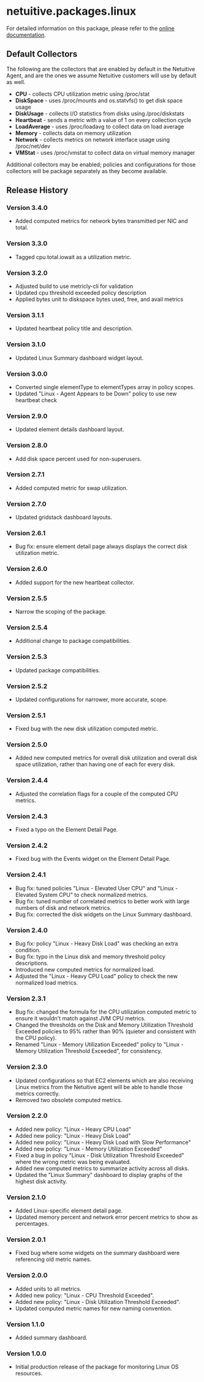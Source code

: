 # netuitive.packages.linux

For detailed information on this package, please refer to the [online documentation](https://help.netuitive.com/Content/Integrations/linux.htm).

## Default Collectors
The following are the collectors that are enabled by default in the Netuitive Agent, and are the ones we assume Netuitive customers will use by default as well.

 - **CPU** - collects CPU utilization metric using /proc/stat
 - **DiskSpace** - uses /proc/mounts and os.statvfs() to get disk space usage
 - **DiskUsage** - collects I/O statistics from disks using /proc/diskstats
 - **Heartbeat** - sends a metric with a value of 1 on every collection cycle
 - **LoadAverage** - uses /proc/loadavg to collect data on load average
 - **Memory** - collects data on memory utilization
 - **Network** - collects metrics on network interface usage using /proc/net/dev
 - **VMStat** - uses /proc/vmstat to collect data
   on virtual memory manager

Additional collectors may be enabled; policies and configurations for those collectors will be package separately as they become available.

## Release History

### Version 3.4.0

* Added computed metrics for network bytes transmitted per NIC and total.

### Version 3.3.0

* Tagged cpu.total.iowait as a utilization metric.

### Version 3.2.0

* Adjusted build to use metricly-cli for validation
* Updated cpu threshold exceeded policy description
* Applied bytes unit to diskspace bytes used, free, and avail metrics

### Version 3.1.1

* Updated heartbeat policy title and description.

### Version 3.1.0

* Updated Linux Summary dashboard widget layout.

### Version 3.0.0

* Converted single elementType to elementTypes array in policy scopes.
* Updated "Linux - Agent Appears to be Down" policy to use new heartbeat check

### Version 2.9.0

* Updated element details dashboard layout.

### Version 2.8.0

* Add disk space percent used for non-superusers.

### Version 2.7.1

* Added computed metric for swap utilization.

### Version 2.7.0

* Updated gridstack dashboard layouts.

### Version 2.6.1

* Bug fix: ensure element detail page always displays the correct disk utilization metric.

### Version 2.6.0

* Added support for the new heartbeat collector.

### Version 2.5.5

* Narrow the scoping of the package.

### Version 2.5.4

* Additional change to package compatibilities.

### Version 2.5.3

* Updated package compatibilities.

### Version 2.5.2

* Updated configurations for narrower, more accurate, scope.

### Version 2.5.1

* Fixed bug with the new disk utilization computed metric.

### Version 2.5.0

* Added new computed metrics for overall disk utilization and overall disk space utilization, rather than having one of each for every disk.

### Version 2.4.4

* Adjusted the correlation flags for a couple of the computed CPU metrics.

### Version 2.4.3

* Fixed a typo on the Element Detail Page.

### Version 2.4.2

* Fixed bug with the Events widget on the Element Detail Page.

### Version 2.4.1

* Bug fix: tuned policies "Linux - Elevated User CPU" and "Linux - Elevated System CPU" to check normalized metrics.
* Bug fix: tuned number of correlated metrics to better work with large numbers of disk and network metrics.
* Bug fix: corrected the disk widgets on the Linux Summary dashboard.

### Version 2.4.0

* Bug fix: policy "Linux - Heavy Disk Load" was checking an extra condition.
* Bug fix: typo in the Linux disk and memory threshold policy descriptions.
* Introduced new computed metrics for normalized load.
* Adjusted the "Linux - Heavy CPU Load" policy to check the new normalized load metrics.

### Version 2.3.1

* Bug fix: changed the formula for the CPU utilization computed metric to ensure it wouldn't match against JVM CPU metrics.
* Changed the thresholds on the Disk and Memory Utilization Threshold Exceeded policies to 95% rather than 90% (quieter and consistent with the CPU policy).
* Renamed "Linux - Memory Utilization Exceeded" policy to "Linux - Memory Utilization Threshold Exceeded", for consistency.

### Version 2.3.0

* Updated configurations so that EC2 elements which are also receiving Linux metrics from the Netuitive agent will be able to handle those metrics correctly.
* Removed two obsolete computed metrics.

### Version 2.2.0

* Added new policy: "Linux - Heavy CPU Load"
* Added new policy: "Linux - Heavy Disk Load"
* Added new policy: "Linux - Heavy Disk Load with Slow Performance"
* Added new policy: "Linux - Memory Utilization Exceeded"
* Fixed a bug in policy "Linux - Disk Utilization Threshold Exceeded" where the wrong metric was being evaluated.
* Added new computed metrics to summarize activity across all disks.
* Updated the "Linux Summary" dashboard to display graphs of the highest disk activity.

### Version 2.1.0

* Added Linux-specific element detail page.
* Updated memory percent and network error percent metrics to show as percentages.

### Version 2.0.1

* Fixed bug where some widgets on the summary dashboard were referencing old metric names.

### Version 2.0.0

* Added units to all metrics.
* Added new policy: "Linux - CPU Threshold Exceeded".
* Added new policy: "Linux - Disk Utilization Threshold Exceeded".
* Updated computed metric names for new naming convention.

### Version 1.1.0

* Added summary dashboard.

### Version 1.0.0

* Initial production release of the package for monitoring Linux OS resources.
